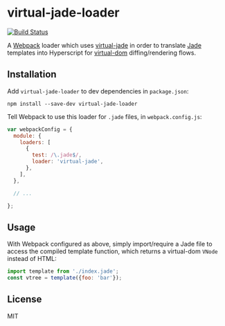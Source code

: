 # virtual-jade-loader
[![Build Status](https://travis-ci.org/tdumitrescu/virtual-jade-loader.svg?branch=master)](https://travis-ci.org/tdumitrescu/virtual-jade-loader)

A [Webpack](https://webpack.github.io/) loader which uses
[virtual-jade](https://github.com/jonathanong/virtual-jade) in order to
translate [Jade](http://jade-lang.com/) templates into Hyperscript for
[virtual-dom](https://github.com/Matt-Esch/virtual-dom) diffing/rendering
flows.

## Installation

Add `virtual-jade-loader` to dev dependencies in `package.json`:

    npm install --save-dev virtual-jade-loader

Tell Webpack to use this loader for `.jade` files, in `webpack.config.js`:

```javascript
var webpackConfig = {
  module: {
    loaders: [
      {
        test: /\.jade$/,
        loader: 'virtual-jade',
      },
    ],
  },

  // ...

};
```

## Usage

With Webpack configured as above, simply import/require a Jade file to
access the compiled template function, which returns a virtual-dom `VNode`
instead of HTML:

```javascript
import template from './index.jade';
const vtree = template({foo: 'bar'});
```

## License

MIT
